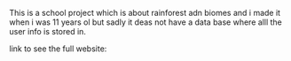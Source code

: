 This is a school project which is about rainforest adn biomes and i made it when i was 11 years ol but sadly it deas not have a data base where alll the user info is stored in.

link to see the full website: 


